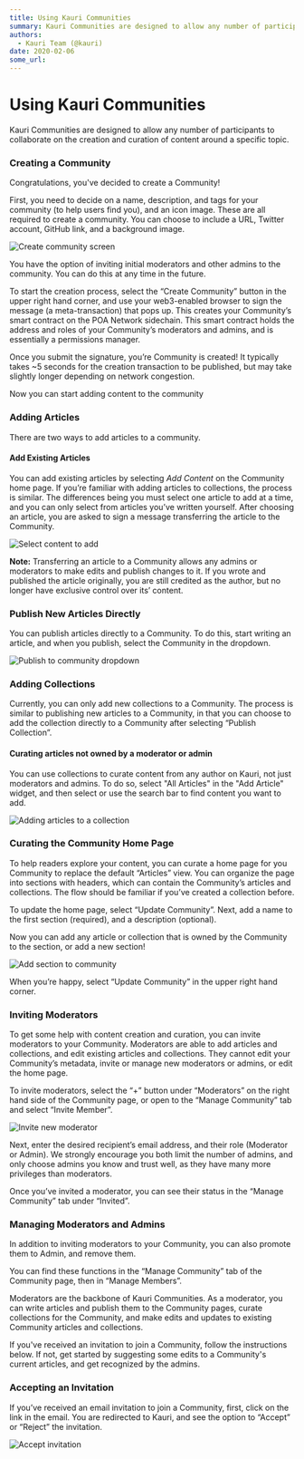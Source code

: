 ```yaml
---
title: Using Kauri Communities
summary: Kauri Communities are designed to allow any number of participants to collaborate on the creation and curation of content around a specific topic. Creating a Co
authors:
  - Kauri Team (@kauri)
date: 2020-02-06
some_url: 
---
```


# Using Kauri Communities


Kauri Communities are designed to allow any number of participants to collaborate on the creation and curation of content around a specific topic. 

### Creating a Community

Congratulations, you've decided to create a Community!

First, you need to decide on a name, description, and tags for your community (to help users find you), and an icon image. These are all required to create a community. You can choose to include a URL, Twitter account, GitHub link, and a background image.

![Create community screen](https://api.kauri.io:443/ipfs/QmXquHk4cjbRYkwh5XLA6whgcPKx4aGCoxu6buhZUhsBjh)

You have the option of inviting initial moderators and other admins to the community. You can do this at any time in the future.

To start the creation process, select the “Create Community” button in the upper right hand corner, and use your web3-enabled browser to sign the message (a meta-transaction) that pops up. This creates your Community’s smart contract on the POA Network sidechain. This smart contract holds the address and roles of your Community’s moderators and admins, and is essentially a permissions manager.

Once you submit the signature, you’re Community is created! It typically takes ~5 seconds for the creation transaction to be published, but may take slightly longer depending on network congestion. 

Now you can start adding content to the community

### Adding Articles

There are two ways to add articles to a community.

#### Add Existing Articles

You can add existing articles by selecting _Add Content_ on the Community home page. If you’re familiar with adding articles to collections, the process is similar. The differences being you must select one article to add at a time, and you can only select from articles you’ve written yourself. After choosing an article, you are asked to sign a message transferring the article to the Community.

![Select content to add](https://api.kauri.io:443/ipfs/QmSuBWzxsFgsxiqHoUFKJgdo28tT1iwfycZbGr4CjZNBD8)

**Note:** Transferring an article to a Community allows any admins or moderators to make edits and publish changes to it. If you wrote and published the article originally, you are still credited as the author, but  no longer have exclusive control over its’ content.

### Publish New Articles Directly

You can publish articles directly to a Community. To do this, start writing an article, and when you publish, select the Community in the dropdown.

![Publish to community dropdown](https://api.kauri.io:443/ipfs/QmNbEkAD5wUX563X39wPW1KSzBPbvPz8akLtjiEdXnrDN3)

### Adding Collections

Currently, you can only add new collections to a Community. The process is similar to publishing new articles to a Community, in that you can choose to add the collection directly to a Community after selecting “Publish Collection”.

#### Curating articles not owned by a moderator or admin

You can use collections to curate content from any author on Kauri, not just moderators and admins. To do so, select "All Articles" in the "Add Article" widget, and then select or use the search bar to find content you want to add.

![Adding articles to a collection](https://api.kauri.io:443/ipfs/QmQ2ZWAaFWJPqfhukzSNLnTHiXfiZuB2sgHbUbjFpdbEfL)

### Curating the Community Home Page

To help readers explore your content, you can curate a home page for you Community to replace the default “Articles” view. You can organize the page into sections with headers, which can contain the Community’s articles and collections. The flow should be familiar if you’ve created a collection before.

To update the home page, select “Update Community”. Next, add a name to the first section (required), and a description (optional).

Now you can add any article or collection that is owned by the Community to the section, or add a new section!

![Add section to community](https://api.kauri.io:443/ipfs/QmSUbrjj5u6SSkg76TUiSznmkV7xGwJSn5Mpxt72BmXYDi)

When you’re happy, select “Update Community” in the upper right hand corner.

### Inviting Moderators

To get some help with content creation and curation, you can invite moderators to your Community. Moderators are able to add articles and collections, and edit existing articles and collections. They cannot edit your Community’s metadata, invite or manage new moderators or admins, or edit the home page.

To invite moderators, select the “+” button under “Moderators” on the right hand side of the Community page, or open to the “Manage Community” tab and select “Invite Member”.

![Invite new moderator](https://api.kauri.io:443/ipfs/QmdPTUHkNjZ1sfd1AqzU6c9MqbHjx7y3iohJ2CdDvZzdfu)

Next, enter the desired recipient’s email address, and their role (Moderator or Admin). We strongly encourage you both limit the number of admins, and only choose admins you know and trust well, as they have many more privileges than moderators.

Once you’ve invited a moderator, you can see their status in the “Manage Community” tab under “Invited”. 

### Managing Moderators and Admins

In addition to inviting moderators to your Community, you can also promote them to Admin, and remove them.

You can find these functions in the “Manage Community” tab of the Community page, then in “Manage Members”.

Moderators are the backbone of Kauri Communities. As a moderator, you can write articles and publish them to the Community pages, curate collections for the Community, and make edits and updates to existing Community articles and collections.

If you've received an invitation to join a Community, follow the instructions below. If not, get started by suggesting some edits to a Community's current articles, and get recognized by the admins.

### Accepting an Invitation

If you’ve received an email invitation to join a Community, first, click on the link in the email. You are redirected to Kauri, and see the option to “Accept” or “Reject” the invitation.

![Accept invitation](https://api.kauri.io:443/ipfs/QmX2wsnY1dLZy3uVFjpubcDXbaaTxyfJsUHmTD8QN5wrzY)
